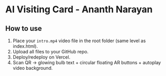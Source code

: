 # AI Visiting Card - Ananth Narayan

## How to use
1. Place your `intro.mp4` video file in the root folder (same level as index.html).
2. Upload all files to your GitHub repo.
3. Deploy/redeploy on Vercel.
4. Scan QR → glowing bulb text + circular floating AR buttons + autoplay video background.
